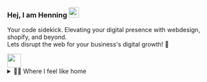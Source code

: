 ### Hej, I am Henning <img src="https://user-images.githubusercontent.com/74038190/214644152-52f47eb3-5e31-4f47-8758-05c9468d5596.gif" width="24px" height="24px" alt="waveing">

Your code sidekick. Elevating your digital presence with webdesign, shopify, and beyond.<br />
Lets disrupt the web for your business's digital growth! 🚀

<img height="32" width="32" src="https://cdn.simpleicons.org/linkedin/0A66C2" />

<details>
<summary>👨‍💻 Where I feel like home</summary>
<br />

![top technologies](https://github-readme-stats.vercel.app/api/top-langs/?username=Hensga&layout=compact)

</details>

